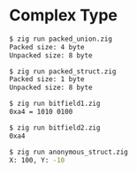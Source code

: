 # Complex Type

```bash
$ zig run packed_union.zig
Packed size: 4 byte
Unpacked size: 8 byte
```

```bash
$ zig run packed_struct.zig
Packed size: 1 byte
Unpacked size: 8 byte
```

```bash
$ zig run bitfield1.zig
0xa4 = 1010 0100
```

```bash
$ zig run bitfield2.zig
0xa4
```

```bash
$ zig run anonymous_struct.zig
X: 100, Y: -10
```
